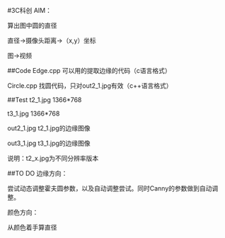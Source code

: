 #3C科创
AIM：

算出图中圆的直径

直径->摄像头距离->（x,y）坐标

图->视频

##Code
Edge.cpp	可以用的提取边缘的代码（c语言格式）

Circle.cpp	找圆代码，只对out2_1.jpg有效（c++语言格式）

##Test
t2_1.jpg	1366*768

t3_1.jpg	1366*768

out2_1.jpg	t2_1.jpg的边缘图像

out3_1.jpg	t3_1.jpg的边缘图像

说明：t2_x.jpg为不同分辨率版本

##TO DO
边缘方向：

尝试动态调整霍夫圆参数，以及自动调整尝试。同时Canny的参数做到自动调整。

颜色方向：

从颜色着手算直径

